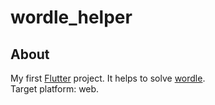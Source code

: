 # wordle_helper

## About

My first [Flutter](https://flutter.dev/) project. It helps to solve [wordle](https://www.nytimes.com/games/wordle/index.html).  
Target platform: web.
